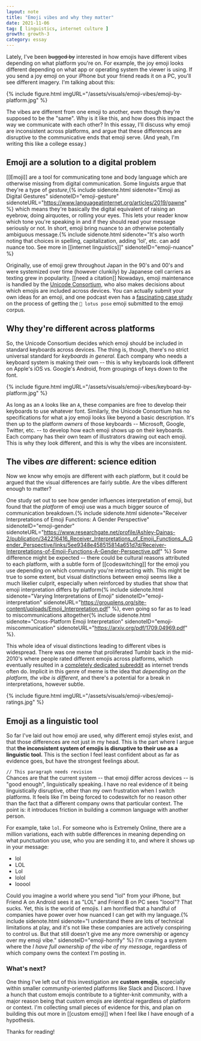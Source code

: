 ```yaml
---
layout: note
title: "Emoji vibes and why they matter"
date: 2021-11-06
tag: [ linguistics, internet culture ]
growth: growth-3
category: essay
---
```


<span class="newthought">Lately,</span> I've been ~~bugged by~~ interested in how emojis have different vibes depending on what platform you're on. For example, the joy emoji looks different depending on what app or operating system the viewer is using. If you send a joy emoji on your iPhone but your friend reads it on a PC, you'll see different imagery. I'm talking about this: 

{% include figure.html imgURL="/assets/visuals/emoji-vibes/emoji-by-platform.jpg" %}

The vibes are different from one emoji to another, even though they're supposed to be the "same". Why is it like this, and how does this impact the way we communicate with each other? In this essay, I'll discuss why emoji are inconsistent across platforms, and argue that these differences are disruptive to the communicative ends that emoji serve. (And yeah, I'm writing this like a college essay.)

## Emoji are a solution to a digital problem

[[Emoji]] are a tool for communicating tone and body language which are otherwise missing from digital communication. Some linguists argue that they're a type of *gesture*,{% include sidenote.html sidenote="Emoji as Digital Gestures" sidenoteID="emoji-gesture" sidenoteURL="https://www.languageatinternet.org/articles/2019/gawne" %} which means they're basically the digital equivalent of raising an eyebrow, doing airquotes, or rolling your eyes. This lets your reader know which tone you're speaking in and if they should read your message seriously or not. In short, emoji bring nuance to an otherwise potentially ambiguous message.{% include sidenote.html sidenote="It's also worth noting that choices in spelling, capitalization, adding 'lol', etc. can add nuance too. See more in [[internet linguistics]]" sidenoteID="emoji-nuance" %} 

Originally, use of emoji grew throughout Japan in the 90's and 00's and were systemized over time (however clunkily) by Japanese cell carriers as texting grew in popularity. [[need a citation]] Nowadays, emoji maintenance is handled by the <a href="https://en.wikipedia.org/wiki/Unicode_Consortium">Unicode Consortium</a>, who also makes decisions about which emojis are included across devices. You can actually submit your own ideas for an emoji, and one podcast even has a [fascinating case study](https://99percentinvisible.org/episode/person-lotus-position/) on the process of getting the <code>🧘 lotus pose</code> emoji submitted to the emoji corpus.

## Why they're different across platforms

So, the Unicode Consortium decides which emoji should be included in standard keyboards across devices. The thing is, though, there's no strict universal standard for *keyboards in general*. Each company who needs a keyboard system is making their own -- this is why keyboards look different on Apple's iOS vs. Google's Android, from groupings of keys down to the font.

{% include figure.html imgURL="/assets/visuals/emoji-vibes/keyboard-by-platform.jpg" %}

As long as an <code>A</code> looks like an <code>A</code>, these companies are free to develop their keyboards to use whatever font. Similarly, the Unicode Consortium has no specifications for what a joy emoji looks like beyond a basic description. It's then up to the platform *owners* of those keyboards -- Microsoft, Google, Twitter, etc. -- to develop how each emoji shows up on their keyboards. Each company has their own team of illustrators drawing out each emoji. This is why they look different, and this is why the vibes are inconsistent.

## The vibes *are* different: science edition

Now we know why emojis are different with each platform, but it could be argued that the visual differences are fairly subtle. Are the vibes different enough to matter?

One study set out to see how gender influences interpretation of emoji, but found that the *platform* of emoji use was a much bigger source of communication breakdown.{% include sidenote.html sidenote="Receiver Interpretations of Emoji Functions: A Gender Perspective" sidenoteID="emoji-gender" sidenoteURL="https://www.researchgate.net/profile/Ashley-Dainas-2/publication/342216416_Receiver_Interpretations_of_Emoji_Functions_A_Gender_Perspective/links/5ee9348e458515814a651d7d/Receiver-Interpretations-of-Emoji-Functions-A-Gender-Perspective.pdf" %} Some difference might be expected -- there could be cultural reasons attributed to each  platform, with a subtle form of [[codeswitching]] for the emoji you use depending on which community you're interacting with. This might be true to some extent, but visual distinctions between emoji seems like a much likelier culprit, especially when reinforced by studies that show that emoji interpretation differs by platform{% include sidenote.html sidenote="Varying Interpretations of Emoji" sidenoteID="emoji-interpretation" sidenoteURL="https://grouplens.org/site-content/uploads/Emoji_Interpretation.pdf" %}, even going so far as to lead to miscommunications altogether{% include sidenote.html sidenote="Cross-Platform Emoji Interpretation" sidenoteID="emoji-miscommunication" sidenoteURL="https://arxiv.org/pdf/1709.04969.pdf" %}.

This whole idea of visual distinctions leading to different vibes is widespread. There was one meme that proliferated Tumblr back in the mid-2010's where people rated different emojis across platforms, which eventually resulted in a [completely dedicated subreddit](https://www.reddit.com/r/EmojiReview/) as internet trends often do. Implicit in this genre of meme is the idea that *depending on the platform, the vibe is different*, and there's a potential for a break in interpretations, however subtle. 

{% include figure.html imgURL="/assets/visuals/emoji-vibes/emoji-ratings.jpg" %}

## Emoji as a linguistic tool

So far I've laid out how emoji are used, why different emoji styles exist, and that those differences are not just in my head. This is the part where I argue that **the inconsistent system of emojis is disruptive to their use as a linguistic tool.** This is the section I feel least confident about as far as evidence goes, but have the strongest feelings about.

```// This paragraph needs revision``` <br>
Chances are that the current system -- that emoji differ across devices -- is "good enough", linguistically speaking. I have no real evidence of it being linguistically disruptive, other than my own frustration when I switch platforms. It feels like I'm being forced to codeswitch for no reason other than the fact that a different company owns that particular context. The point is: it introduces friction in building a common language with another person.

For example, take <code>lol</code>. For someone who is Extremely Online, there are a million variations, each with subtle differences in meaning depending on what punctuation you use, who you are sending it to, and where it shows up in your message:

- lol
- LOL
- Lol
- lolol
- looool

Could you imagine a world where you send "lol" from your iPhone, but Friend A on Android sees it as "LOL" and Friend B on PC sees "loool"? That sucks. Yet, this is the world of emojis. I am horrified that a handful of companies have power over how nuanced I can get with my language.{% include sidenote.html sidenote="I understand there are lots of technical limitations at play, and it's not like these companies are actively conspiring to control us. But that still doesn't give me any more ownership or agency over my emoji vibe." sidenoteID="emoji-horrify" %} I'm craving a system where the *I have full ownership of the vibe of my message*, regardless of which company owns the context I'm posting in.

### What's next?

One thing I've left out of this investigation are **custom emojis**, especially within smaller community-oriented platforms like Slack and Discord. I have a hunch that custom emojis contribute to a tighter-knit community, with a major reason being that custom emojis are identical regardless of platform or context. I'm collecting small pieces of evidence for this, and plan on building this out more in [[custom emoji]] when I feel like I have enough of a hypothesis.

Thanks for reading!